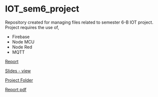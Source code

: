 # IOT_sem6_project

Repository created for managing files related to semester 6-B IOT project.
Project requires the use of,

* Firebase
* Node MCU
* Node Red
* MQTT

[Report](https://docs.google.com/document/d/1lIhydCAg9MP8kpNGN1_WM4RtWZevNY7cXbWvHvwags0/edit?usp=sharing)

[Slides - view](https://uniofmora-my.sharepoint.com/:p:/g/personal/170698j_uom_lk/ESvLFM4r7zlJu-f7t1FKSjwBPTaaDyFH2K9L5IWciiq5Bw)

[Project Folder](https://drive.google.com/drive/folders/1OUBGmAvG72nTm4SO5RdEnyXV5uj4UvsJ?usp=sharing)

[Report pdf](https://github.com/harinduravin/IOT_sem6_project/blob/980d9dbbc21919e7276827ae8f94d1ad5b1e060f/Report_latex/skeleton.pdf)
